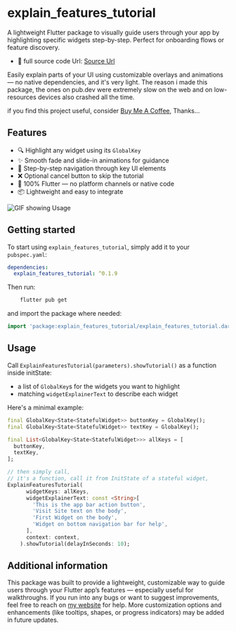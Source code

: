 <!--
This README describes the package. If you publish this package to pub.dev,
this README's contents appear on the landing page for your package.

For information about how to write a good package README, see the guide for
[writing package pages](https://dart.dev/tools/pub/writing-package-pages).

For general information about developing packages, see the Dart guide for
[creating packages](https://dart.dev/guides/libraries/create-packages)
and the Flutter guide for
[developing packages and plugins](https://flutter.dev/to/develop-packages).
-->

# explain_features_tutorial

A lightweight Flutter package to visually guide users through your app by highlighting specific widgets step-by-step. 
Perfect for onboarding flows or feature discovery.
- 🔗 full source code Url: [Source Url](https://king-kibugenza.web.app/explain_features_tutorial.html)

Easily explain parts of your UI using customizable overlays and animations — no native dependencies, and it's very light.
The reason i made this package, the ones on pub.dev were extremely slow on the web and on low-resources devices also crashed all the time.

if you find this project useful, consider [Buy Me A Coffee](https://coff.ee/kibugenza), Thanks...

## Features

- 🔍 Highlight any widget using its `GlobalKey`
- ✨ Smooth fade and slide-in animations for guidance
- 🧭 Step-by-step navigation through key UI elements
- ❌ Optional cancel button to skip the tutorial
- 🧱 100% Flutter — no platform channels or native code
- 📦 Lightweight and easy to integrate

![GIF showing Usage](https://firebasestorage.googleapis.com/v0/b/indrive-clone-520d9.appspot.com/o/explain_features_tutorial_v0.1.2.webp?alt=media&token=b242ce72-a589-4e1b-a70e-e8977f92e07f)


## Getting started

To start using `explain_features_tutorial`, simply add it to your `pubspec.yaml`:

```yaml
dependencies:
  explain_features_tutorial: ^0.1.9
```

Then run: 
```bash
    flutter pub get
```

and import the package where needed: 

```dart
import 'package:explain_features_tutorial/explain_features_tutorial.dart';
```

## Usage

Call `ExplainFeaturesTutorial(parameters).showTutorial()` as a function inside initState:

- a list of `GlobalKey`s for the widgets you want to highlight
- matching `widgetExplainerText` to describe each widget

Here's a minimal example:

```dart
final GlobalKey<State<StatefulWidget>> buttonKey = GlobalKey();
final GlobalKey<State<StatefulWidget>> textKey = GlobalKey();

final List<GlobalKey<State<StatefulWidget>>> allKeys = [
  buttonKey,
  textKey,
];

// then simply call, 
// it's a function, call it from InitState of a stateful widget, 
ExplainFeaturesTutorial(
      widgetKeys: allKeys,
      widgetExplainerText: const <String>[
        'This is the app bar action button',
        'Visit Site text on the body',
        'First Widget on the body',
        'Widget on bottom navigation bar for help',
      ],
      context: context,
    ).showTutorial(delayInSeconds: 10);
```

## Additional information

This package was built to provide a lightweight, customizable way to guide users through your Flutter app’s features — especially useful for walkthroughs.
If you run into any bugs or want to suggest improvements, feel free to reach on [my website](https://king-kibugenza.web.app/) for help.
More customization options and enhancements (like tooltips, shapes, or progress indicators) may be added in future updates.
